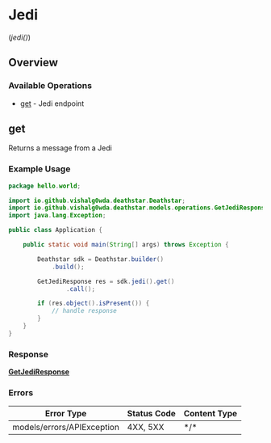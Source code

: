# Jedi
(*jedi()*)

## Overview

### Available Operations

* [get](#get) - Jedi endpoint

## get

Returns a message from a Jedi

### Example Usage

```java
package hello.world;

import io.github.vishalg0wda.deathstar.Deathstar;
import io.github.vishalg0wda.deathstar.models.operations.GetJediResponse;
import java.lang.Exception;

public class Application {

    public static void main(String[] args) throws Exception {

        Deathstar sdk = Deathstar.builder()
            .build();

        GetJediResponse res = sdk.jedi().get()
                .call();

        if (res.object().isPresent()) {
            // handle response
        }
    }
}
```

### Response

**[GetJediResponse](../../models/operations/GetJediResponse.md)**

### Errors

| Error Type                 | Status Code                | Content Type               |
| -------------------------- | -------------------------- | -------------------------- |
| models/errors/APIException | 4XX, 5XX                   | \*/\*                      |